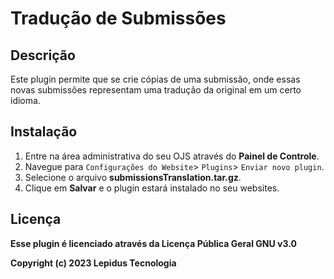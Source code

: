 # Tradução de Submissões
## Descrição

Este plugin permite que se crie cópias de uma submissão, onde essas novas submissões representam uma tradução da original em um certo idioma. 

## Instalação

1. Entre na área administrativa do seu OJS através do __Painel de Controle__.
2. Navegue para `Configurações do Website`> `Plugins`> `Enviar novo plugin`.
3. Selecione o arquivo __submissionsTranslation.tar.gz__.
4. Clique em __Salvar__ e o plugin estará instalado no seu websites.

## Licença
__Esse plugin é licenciado através da Licença Pública Geral GNU v3.0__

__Copyright (c) 2023 Lepidus Tecnologia__
